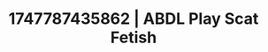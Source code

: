 ---
categories:
- Satin sheets
- Footjob
- NSFW AI art
- Curvy bodies
- AI girlfriend fantasy
image: /assets/images/1747787435862.jpg
layout: post
seo:
  description: Featured content with sensual ABDL Play, Scat Fetish. HD images available.
  keywords: ABDL Play, Scat Fetish
  og_image: /assets/images/1747787435862.jpg
  schema_type: VisualArtwork
tags:
- ABDL Play
- Scat Fetish
- '#1747787435862'
title: 1747787435862 | ABDL Play Scat Fetish
---